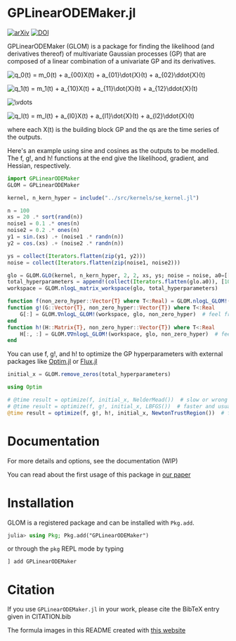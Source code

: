 GPLinearODEMaker.jl
========
[![arXiv](https://img.shields.io/badge/arXiv-2009.01085-orange.svg)](https://arxiv.org/abs/2009.01085)
[![DOI](https://zenodo.org/badge/256533350.svg)](https://zenodo.org/badge/latestdoi/256533350)


GPLinearODEMaker (GLOM) is a package for finding the likelihood (and derivatives thereof) of multivariate Gaussian processes (GP) that are composed of a linear combination of a univariate GP and its derivatives.

![q_0(t) = m_0(t) + a_{00}X(t) + a_{01}\dot{X}(t) + a_{02}\ddot{X}(t)](https://render.githubusercontent.com/render/math?math=q_0(t)%20%3D%20m_0(t)%20%2B%20a_%7B00%7DX(t)%20%2B%20a_%7B01%7D%5Cdot%7BX%7D(t)%20%2B%20a_%7B02%7D%5Cddot%7BX%7D(t))

![q_1(t) = m_1(t) + a_{10}X(t) + a_{11}\dot{X}(t) + a_{12}\ddot{X}(t)](https://render.githubusercontent.com/render/math?math=q_1(t)%20%3D%20m_1(t)%20%2B%20a_%7B10%7DX(t)%20%2B%20a_%7B11%7D%5Cdot%7BX%7D(t)%20%2B%20a_%7B12%7D%5Cddot%7BX%7D(t))

![\vdots](https://render.githubusercontent.com/render/math?math=%5Cvdots)

![q_l(t) = m_l(t) + a_{l0}X(t) + a_{l1}\dot{X}(t) + a_{l2}\ddot{X}(t)](https://render.githubusercontent.com/render/math?math=q_l(t)%20%3D%20m_l(t)%20%2B%20a_%7Bl0%7DX(t)%20%2B%20a_%7Bl1%7D%5Cdot%7BX%7D(t)%20%2B%20a_%7Bl2%7D%5Cddot%7BX%7D(t))

where each X(t) is the building block GP and the qs are the time series of the outputs.

Here's an example using sine and cosines as the outputs to be modelled. The f, g!, and h! functions at the end give the likelihood, gradient, and Hessian, respectively.

```julia
import GPLinearODEMaker
GLOM = GPLinearODEMaker

kernel, n_kern_hyper = include("../src/kernels/se_kernel.jl")

n = 100
xs = 20 .* sort(rand(n))
noise1 = 0.1 .* ones(n)
noise2 = 0.2 .* ones(n)
y1 = sin.(xs) .+ (noise1 .* randn(n))
y2 = cos.(xs) .+ (noise2 .* randn(n))

ys = collect(Iterators.flatten(zip(y1, y2)))
noise = collect(Iterators.flatten(zip(noise1, noise2)))

glo = GLOM.GLO(kernel, n_kern_hyper, 2, 2, xs, ys; noise = noise, a0=[[1. 0.1];[0.1 1]])
total_hyperparameters = append!(collect(Iterators.flatten(glo.a0)), [10])
workspace = GLOM.nlogL_matrix_workspace(glo, total_hyperparameters)

function f(non_zero_hyper::Vector{T} where T<:Real) = GLOM.nlogL_GLOM!(workspace, glo, non_zero_hyper)  # feel free to add priors here to optimize on the posterior!
function g!(G::Vector{T}, non_zero_hyper::Vector{T}) where T<:Real
    G[:] = GLOM.∇nlogL_GLOM!(workspace, glo, non_zero_hyper)  # feel free to add priors here to optimize on the posterior!
end
function h!(H::Matrix{T}, non_zero_hyper::Vector{T}) where T<:Real
    H[:, :] = GLOM.∇∇nlogL_GLOM!(workspace, glo, non_zero_hyper)  # feel free to add priors here to optimize on the posterior!
end
```

You can use f, g!, and h! to optimize the GP hyperparameters with external packages like [Optim.jl](https://github.com/JuliaNLSolvers/Optim.jl) or [Flux.jl](https://github.com/FluxML/Flux.jl)

```julia
initial_x = GLOM.remove_zeros(total_hyperparameters)

using Optim

# @time result = optimize(f, initial_x, NelderMead())  # slow or wrong
# @time result = optimize(f, g!, initial_x, LBFGS())  # faster and usually right
@time result = optimize(f, g!, h!, initial_x, NewtonTrustRegion())  # fastest and usually right
```

# Documentation

For more details and options, see the documentation (WIP)

You can read about the first usage of this package in [our paper](https://arxiv.org/abs/2009.01085)

# Installation

GLOM is a registered package and can be installed with `Pkg.add`.

```julia
julia> using Pkg; Pkg.add("GPLinearODEMaker")
```
or through the `pkg` REPL mode by typing
```
] add GPLinearODEMaker
```


# Citation

If you use `GPLinearODEMaker.jl` in your work, please cite the BibTeX entry given in CITATION.bib

The formula images in this README created with [this website](https://tex-image-link-generator.herokuapp.com/)
